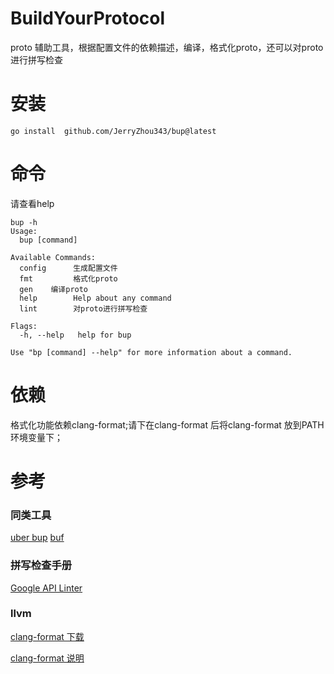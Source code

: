 # BuildYourProtocol
proto 辅助工具，根据配置文件的依赖描述，编译，格式化proto，还可以对proto进行拼写检查

# 安装
```shell script
go install  github.com/JerryZhou343/bup@latest
```

# 命令
请查看help

```shell script
bup -h
Usage:
  bup [command]

Available Commands:
  config      生成配置文件
  fmt         格式化proto
  gen    编译proto
  help        Help about any command
  lint        对proto进行拼写检查

Flags:
  -h, --help   help for bup

Use "bp [command] --help" for more information about a command.
```

# 依赖

格式化功能依赖clang-format;请下在clang-format 后将clang-format 放到PATH 环境变量下；

# 参考
###  同类工具

[uber bup](https://github.com/uber/bup)
[buf](https://github.com/bufbuild/buf)

### 拼写检查手册

[Google API Linter](https://linter.aip.dev/)

### llvm 

[clang-format 下载](https://github.com/llvm/llvm-project)

[clang-format 说明](https://clang.llvm.org/docs/ClangFormat.html)
